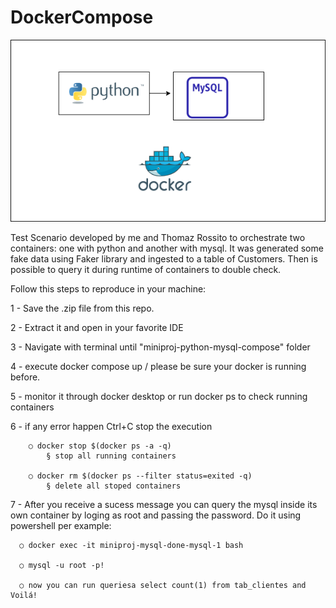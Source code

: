 # DockerCompose


![Screenshot](pythn-mysql.png)

Test Scenario developed by me and Thomaz Rossito to orchestrate two containers: one with python and another with mysql. It was generated some fake data using Faker library and ingested to a table of Customers. Then is possible to query it during runtime of containers to double check. 

Follow this steps to reproduce in your machine:

1 - Save the .zip file from this repo.

2 - Extract it and open in your favorite IDE

3 - Navigate with terminal until "miniproj-python-mysql-compose" folder

4 - execute docker compose up / please be sure your docker is running before.

5 - monitor it through docker desktop or run docker ps to check running containers

6 - if any error happen Ctrl+C stop the execution

		○ docker stop $(docker ps -a -q)
			§ stop all running containers
			
		○ docker rm $(docker ps --filter status=exited -q)
			§ delete all stoped containers
			
7 - After you receive a sucess message you can query the mysql inside its own container
by loging as root and passing the password. Do it using powershell per example:

      ○ docker exec -it miniproj-mysql-done-mysql-1 bash
		
      ○ mysql -u root -p!
      
      ○ now you can run queriesa select count(1) from tab_clientes and Voilá!
